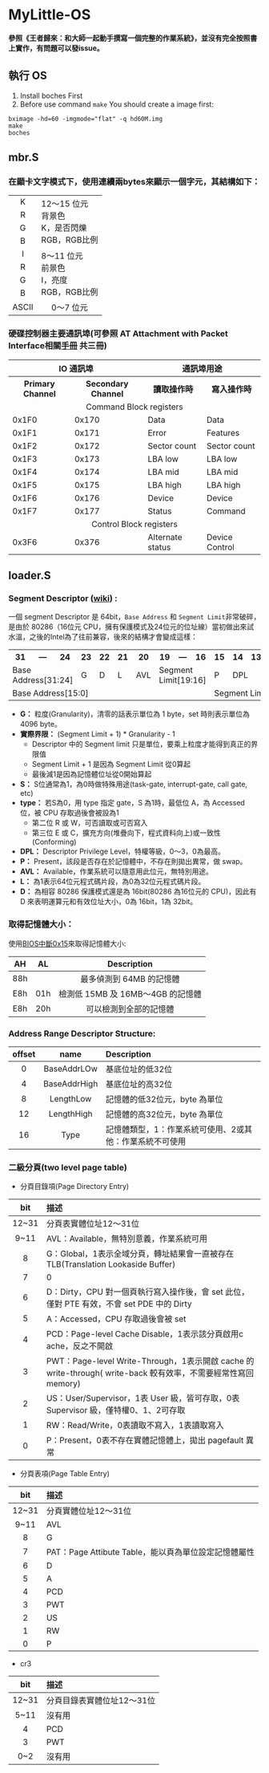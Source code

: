 # MyLittle-OS

**參照《王者歸來：和大師一起動手撰寫一個完整的作業系統》，並沒有完全按照書上實作，有問題可以發issue。**

## 執行 OS

1. Install boches First
1. Before use command `make` You should create a image first:<br>
```
bximage -hd=60 -imgmode="flat" -q hd60M.img
make
boches
```

## mbr.S
### 在顯卡文字模式下，使用連續兩bytes來顯示一個字元，其結構如下：

<table>
  <tr>
  	<td align="center">K</td>
  	<td rowspan="4">12～15 位元<br>背景色<br>K，是否閃爍<br>RGB，RGB比例</td>
  </tr>
  <tr>
  	<td align="center">R</td>
  </tr>
  <tr>
  	<td align="center">G</td>
  </tr>
  <tr>
  	<td align="center">B</td>
  </tr>
  <td align="center">I</td>
  <td rowspan="4">8～11 位元<br>前景色<br>I，亮度<br>RGB，RGB比例</td>
  </tr>
  <tr>
  	<td align="center">R</td>
  </tr>
  <tr>
  	<td align="center">G</td>
  </tr>
  <tr>
  	<td align="center">B</td>
  </tr>
  <tr>
    <td align="center">ASCII</td>
    <td align="center">0～7 位元</td>
  </tr>
</table>

### 硬碟控制器主要通訊埠(可參照 AT Attachment with Packet Interface相關[手冊](http://www.t13.org/Documents/UploadedDocuments/docs2007/D1532v1r4b-AT_Attachment_with_Packet_Interface_-_7_Volume_1.pdf) 共三冊)

<table>
    <tr>
        <th align="center" colspan="2">IO 通訊埠</th>
        <th align="center" colspan="2">通訊埠用途</th>
    </tr>
    <tr>
        <th align="center">Primary Channel</th>
        <th align="center">Secondary Channel</th>
        <th align="center">讀取操作時</th>
        <th align="center">寫入操作時</th>
    </tr>
    <tr>
        <td align="center" colspan="4">Command Block registers</td>
    </tr>
    <tr>
        <td>0x1F0</td>
        <td>0x170</td>
        <td>Data</td>
        <td>Data</td>
    </tr>
    <tr>
        <td>0x1F1</td>
        <td>0x171</td>
        <td>Error</td>
        <td>Features</td>
    </tr>
    <tr>
        <td>0x1F2</td>
        <td>0x172</td>
        <td>Sector count</td>
        <td>Sector count</td>
    </tr>
    <tr>
        <td>0x1F3</td>
        <td>0x173</td>
        <td>LBA low</td>
        <td>LBA low</td>
    </tr>
    <tr>
        <td>0x1F4</td>
        <td>0x174</td>
        <td>LBA mid</td>
        <td>LBA mid</td>
    </tr>
    <tr>
        <td>0x1F5</td>
        <td>0x175</td>
        <td>LBA high</td>
        <td>LBA high</td>
    </tr>
    <tr>
        <td>0x1F6</td>
        <td>0x176</td>
        <td>Device</td>
        <td>Device</td>
    </tr>
    <tr>
        <td>0x1F7</td>
        <td>0x177</td>
        <td>Status</td>
        <td>Command</td>
    </tr>
    <tr>
        <td align="center" colspan="4">Control Block registers</td>
    </tr>
    <tr>
        <td>0x3F6</td>
        <td>0x376</td>
        <td>Alternate status</td>
        <td>Device Control</td>
    </tr>
</table>

## loader.S

### Segment Descriptor ([wiki](https://en.wikipedia.org/wiki/Segment_descriptor)) :
一個 segment Descriptor 是 64bit，`Base Address` 和 `Segment Limit`非常破碎，是由於 80286（16位元 CPU，擁有保護模式及24位元的位址線）當初做出來試水溫，之後的Intel為了往前兼容，後來的結構才會變成這樣：
<table align="center">
<tbody><tr>
<th>31</th>
<th>—</th>
<th>24</th>
<th>23</th>
<th>22</th>
<th>21</th>
<th>20</th>
<th>19</th>
<th>—</th>
<th>16</th>
<th>15</th>
<th>14</th>
<th>13</th>
<th>12</th>
<th>11</th>
<th>10</th>
<th>9</th>
<th>8</th>
<th>7</th>
<th>—</th>
<th>0</th>
</tr>
<tr>
<td colspan="3">Base Address[31:24]</td>
<td>G</td>
<td>D</td>
<td>L</td>
<td>AVL</td>
<td colspan="3">Segment Limit[19:16]</td>
<td>P</td>
<td colspan="2">DPL</td>
<td>S</td>
<td colspan="4">type</td>
<td colspan="3">Base Address[23:16]</td>
</tr>
<tr>
<td colspan="10">Base Address[15:0]</td>
<td colspan="11">Segment Limit[15:0]</td>
</tr>
</tbody>
</table>

*   **G：** 粒度(Granularity)，清零的話表示單位為 1 byte，set 時則表示單位為 4096 byte。
*   **實際界限：** (Segment Limit + 1) * Granularity - 1
    *   Descriptor 中的 Segment limit 只是單位，要乘上粒度才能得到真正的界限值
    *   Segment Limit + 1 是因為 Segment Limit 從0算起
    *   最後減1是因為記憶體位址從0開始算起
*   **S：** S位通常為1，為0時做特殊用途(task-gate, interrupt-gate, call gate, etc)
*   **type：** 若S為0，用 type 指定 gate，S 為1時，最低位 A，為 Accessed 位，被 CPU 存取過後會被設為1
    * 第二位 R 或 W，可否讀取或可否寫入
    * 第三位 E 或 C，擴充方向(堆疊向下，程式資料向上)或一致性(Conforming)
*   **DPL：** Descriptor Privilege Level，特權等級，0～3，0為最高。
*   **P：**  Present，該段是否存在於記憶體中，不存在則拋出異常，做 swap。
*   **AVL：** Available，作業系統可以隨意用此位元，無特別用途。
*   **L：**  為1表示64位元程式碼片段，為0為32位元程式碼片段。
*   **D：** 為相容 80286 保護模式還是為 16bit(80286 為16位元的 CPU)，因此有 D 來表明運算元和有效位址大小，0為 16bit，1為 32bit。

### 取得記憶體大小：
使用[BIOS中斷0x15](https://en.wikipedia.org/wiki/BIOS_interrupt_call)來取得記憶體大小:

|AH    |AL    |Description|
|:----:|:----:|:---------:|
|88h   |      |最多偵測到 64MB 的記憶體|
|E8h   |01h   |檢測低 15MB 及 16MB～4GB 的記憶體|
|E8h   |20h   |可以檢測到全部的記憶體|

### Address Range Descriptor Structure:

|offset|name|Description|
|:----:|:--:|:---------|
|0|BaseAddrLOw|基底位址的低32位|
|4|BaseAddrHigh|基底位址的高32位|
|8|LengthLow|記憶體的低32位元，byte 為單位|
|12|LengthHigh|記憶體的高32位元，byte 為單位|
|16|Type|記憶體類型，1：作業系統可使用、2或其他：作業系統不可使用|

### 二級分頁(two level page table)

* 分頁目錄項(Page Directory Entry)

|bit    |描述    |
|:-----:|:-----|
|12~31|分頁表實體位址12～31位|
|9~11|AVL：Available，無特別意義，作業系統可用|
|8|G：Global，1表示全域分頁，轉址結果會一直被存在 TLB(Translation Lookaside Buffer)|
|7|0|
|6|D：Dirty，CPU 對一個頁執行寫入操作後，會 set 此位，僅對 PTE 有效，不會 set PDE 中的 Dirty|
|5|A：Accessed，CPU 存取過後會被 set|
|4|PCD：Page-level Cache Disable，1表示該分頁啟用c ache，反之不開啟|
|3|PWT：Page-level Write-Through，1表示開啟 cache 的 write-through( write-back 較有效率，不需要經常性寫回 memory)|
|2|US：User/Supervisor，1表 User 級，皆可存取，0表 Supervisor 級，僅特權0、1、2可存取|
|1|RW：Read/Write，0表讀取不寫入，1表讀取寫入|
|0|P：Present，0表不存在實體記憶體上，拋出 pagefault 異常|

* 分頁表項(Page Table Entry)

|bit    |描述    |
|:-----:|:-----|
|12~31|分頁實體位址12～31位|
|9~11|AVL|
|8|G|
|7|PAT：Page Attibute Table，能以頁為單位設定記憶體屬性|
|6|D|
|5|A|
|4|PCD|
|3|PWT|
|2|US|
|1|RW|
|0|P|

* cr3

|bit    |描述    |
|:-----:|:-----|
|12~31|分頁目錄表實體位址12～31位|
|5~11|沒有用|
|4|PCD|
|3|PWT|
|0~2|沒有用|